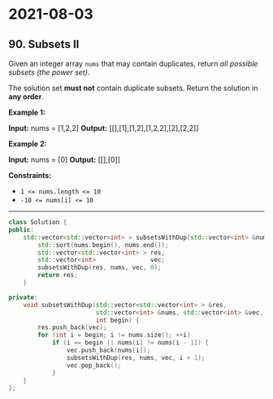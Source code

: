 # 2021-08-03

## 90. Subsets II

Given an integer array `nums` that may contain duplicates, return _all possible subsets (the power set)_.

The solution set **must not** contain duplicate subsets. Return the solution in **any order**.

**Example 1:**

**Input:** nums = \[1,2,2\]
**Output:** \[\[\],\[1\],\[1,2\],\[1,2,2\],\[2\],\[2,2\]\]

**Example 2:**

**Input:** nums = \[0\]
**Output:** \[\[\],\[0\]\]

**Constraints:**

- `1 <= nums.length <= 10`
- `-10 <= nums[i] <= 10`

---

```c++
class Solution {
public:
    std::vector<std::vector<int> > subsetsWithDup(std::vector<int> &nums) {
        std::sort(nums.begin(), nums.end());
        std::vector<std::vector<int> > res;
        std::vector<int>               vec;
        subsetsWithDup(res, nums, vec, 0);
        return res;
    }

private:
    void subsetsWithDup(std::vector<std::vector<int> > &res,
                        std::vector<int> &nums, std::vector<int> &vec,
                        int begin) {
        res.push_back(vec);
        for (int i = begin; i != nums.size(); ++i)
            if (i == begin || nums[i] != nums[i - 1]) {
                vec.push_back(nums[i]);
                subsetsWithDup(res, nums, vec, i + 1);
                vec.pop_back();
            }
    }
};

```
